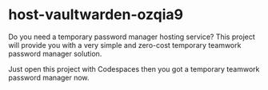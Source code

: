 # host-vaultwarden-ozqia9

Do you need a temporary password manager hosting service? This project will provide you with a very simple and zero-cost temporary teamwork password manager solution.

Just open this project with Codespaces then you got a temporary teamwork password manager now.
